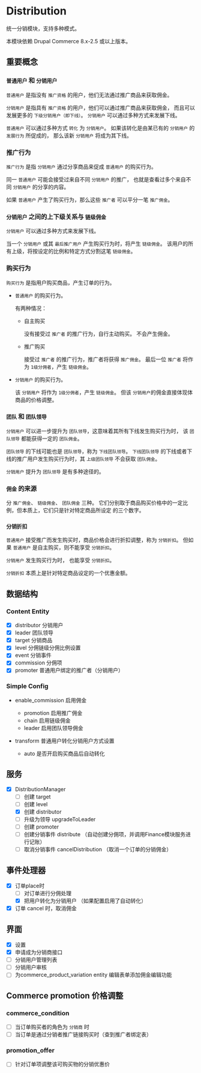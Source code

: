 # Distribution

统一分销模块，支持多种模式。

本模块依赖 Drupal Commerce 8.x-2.5 或以上版本。

## 重要概念

### `普通用户` 和 `分销用户`

`普通用户` 是指没有 `推广资格` 的用户，他们无法通过推广商品来获取佣金。

`分销用户` 是指具有 `推广资格` 的用户，他们可以通过推广商品来获取佣金，
而且可以发展更多的 `下级分销用户（即下线）`。
`分销用户` 可以通过多种方式来发展下线。

`普通用户` 可以通过多种方式 `转化` 为 `分销用户`。
如果该转化是由某已有的 `分销用户` 的 `发展行为` 所促成的，
那么该新 `分销用户` 将成为其下线。

### 推广行为

`推广行为` 是指 `分销用户` 通过分享商品来促成 `普通用户` 的购买行为。

同一 `普通用户` 可能会接受过来自不同 `分销用户` 的推广，
也就是查看过多个来自不同 `分销用户` 的分享的内容。

如果 `普通用户` 产生了购买行为，那么这些 `推广者` 可以平分一笔 `推广佣金`。

### `分销用户` 之间的上下级关系与 `链级佣金`

`分销用户` 可以通过多种方式来发展下线。

当一个 `分销用户` 或其 `最后推广用户` 产生购买行为时，将产生 `链级佣金`。
该用户的所有上级，将按设定的比例和特定方式分割这笔 `链级佣金`。

### 购买行为

`购买行为` 是指用户购买商品，产生订单的行为。

- `普通用户` 的购买行为。
  
  有两种情况：
  
  - 自主购买
    
    没有接受过 `推广者` 的推广行为，自行主动购买。
    不会产生佣金。
    
  - 推广购买
    
    接受过 `推广者` 的推广行为，推广者将获得 `推广佣金`。
    最后一位 `推广者` 将作为 `1级分佣者`，产生 `链级佣金`。
    
- `分销用户` 的购买行为。

  该 `分销用户` 将作为 `1级分佣者`，产生 `链级佣金`。
  但该 `分销用户`的佣金直接体现体商品的价格调整。
  
### `团队` 和 `团队领导`

`分销用户` 可以进一步提升为 `团队领导`，这意味着其所有下线发生购买行为时，
该 `团队领导` 都能获得一定的 `团队佣金`。

`团队领导` 的下线可能也是 `团队领导`，称为 `下线团队领导`。
`下线团队领导` 的下线或者下线的推广用户发生购买行为时，其 `上级团队领导`
不会获取 `团队佣金`。

`分销用户` 提升为 `团队领导` 是有多种途径的。

### `佣金` 的来源

分 `推广佣金`、 `链级佣金`、 `团队佣金` 三种。
它们分别取于商品购买价格中的一定比例，但本质上，它们只是针对特定商品所设定
的三个数字。

### `分销折扣`

`普通用户` 接受推广而发生购买时，商品价格会进行折扣调整，称为 `分销折扣`。
但如果 `普通用户` 是自主购买，则不能享受 `分销折扣`。

`分销用户` 发生购买行为时， 也能享受 `分销折扣`。

`分销折扣` 本质上是针对特定商品设定的一个优惠金额。

## 数据结构

### Content Entity
- [x] distributor 分销用户
- [x] leader  团队领导
- [x] target  分销商品
- [x] level   分佣链级分佣比例设置
- [x] event   分销事件
- [x] commission 分佣项
- [x] promoter  普通用户绑定的推广者（分销用户）

### Simple Config

- enable_commission 启用佣金
  - promotion 启用推广佣金
  - chain     启用链级佣金
  - leader    启用团队领导佣金

- transform 普通用户转化分销用户方式设置
  - auto 是否开启购买商品后自动转化

## 服务

- [x] DistributionManager
  - [ ] 创建 target
  - [ ] 创建 level
  - [x] 创建 distributor
  - [ ] 升级为领导 upgradeToLeader
  - [ ] 创建 promoter
  - [ ] 创建分销事件 distribute （自动创建分佣项，并调用Finance模块服务进行记账）
  - [ ] 取消分销事件 cancelDistribution （取消一个订单的分销佣金）

## 事件处理器

- [x] 订单place时
  - [ ] 对订单进行分佣处理
  - [x] 把用户转化为分销用户 （如果配置启用了自动转化）
- [x] 订单 cancel 时，取消佣金

## 界面

- [x] 设置
- [x] 申请成为分销商接口
- [ ] 分销用户管理列表
- [ ] 分销用户审核
- [ ] 为commerce_product_variation entity 编辑表单添加佣金编辑功能

## Commerce promotion 价格调整

### commerce_condition
- [ ] 当订单购买者的角色为 `分销商` 时
- [ ] 当订单是通过分销者推广链接购买时（查到推广者绑定表）

### promotion_offer
- [ ] 针对订单项调整该可购买物的分销优惠价 